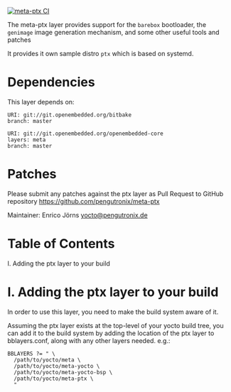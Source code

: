 [![meta-ptx CI](https://github.com/pengutronix/meta-ptx/workflows/meta-ptx%20CI/badge.svg)](https://github.com/pengutronix/meta-ptx/actions?query=workflow%3A%22meta-ptx+CI%22)

The meta-ptx layer provides support for the `barebox` bootloader,
the `genimage` image generation mechanism, and some other useful tools and
patches

It provides it own sample distro `ptx` which is based on systemd.

Dependencies
============

This layer depends on:

    URI: git://git.openembedded.org/bitbake
    branch: master

    URI: git://git.openembedded.org/openembedded-core
    layers: meta
    branch: master


Patches
=======

Please submit any patches against the ptx layer as Pull Request to GitHub
repository https://github.com/pengutronix/meta-ptx

Maintainer: Enrico Jörns <yocto@pengutronix.de>

Table of Contents
=================

  I. Adding the ptx layer to your build


I. Adding the ptx layer to your build
=====================================

In order to use this layer, you need to make the build system aware of
it.

Assuming the ptx layer exists at the top-level of your
yocto build tree, you can add it to the build system by adding the
location of the ptx layer to bblayers.conf, along with any
other layers needed. e.g.:

    BBLAYERS ?= " \
      /path/to/yocto/meta \
      /path/to/yocto/meta-yocto \
      /path/to/yocto/meta-yocto-bsp \
      /path/to/yocto/meta-ptx \
      "

